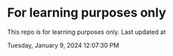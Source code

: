 # For learning purposes only
This repo is for learning purposes only.
Last updated at

Tuesday, January 9, 2024 12:07:30 PM

